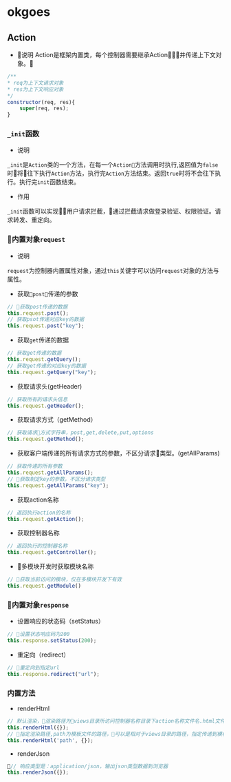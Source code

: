 # okgoes
## Action
- 说明
Action是框架内置类，每个控制器需要继承Action，并传递上下文对象。
```js
/**
* req为上下文请求对象
* res为上下文响应对象
*/
constructor(req, res){
    super(req, res);
}
```
### `_init`函数
- 说明 

`_init`是`Action`类的一个方法，在每一个`Action`方法调用时执行,返回值为`false`时将往下执行`Action`方法，执行完`Action`方法结束。返回`true`时将不会往下执行。执行完`init`函数结束。
- 作用

`_init`函数可以实现用户请求拦截，通过拦截请求做登录验证、权限验证。请求转发、重定向。
### 内置对象`request`
- 说明

 `request`为控制器内置属性对象，通过`this`关键字可以访问`request`对象的方法与属性。

 - 获取`post`传递的参数
 ```js
 // 获取post传递的数据
 this.request.post();
 // 获取psot传递对应key的数据
 this.request.post("key");
 ```
 - 获取`get`传递的数据
 ```js
 // 获取get传递的数据
 this.request.getQuery();
 // 获取get传递的对应key的数据
 this.request.getQuery("key");
 ```
- 获取请求头(getHeader)
```js
// 获取所有的请求头信息
this.request.getHeader();
```
- 获取请求方式（getMethod）
```js
// 获取请求方式字符串，post,get,delete,put,options
this.request.getMethod();
```
- 获取客户端传递的所有请求方式的参数，不区分请求类型。(getAllParams)
```js
// 获取传递的所有参数
this.request.getAllParams();
// 获取制定key的参数，不区分请求类型
this.request.getAllParams("key");
```
- 获取action名称
```js
// 返回执行action的名称
this.request.getAction();
```
- 获取控制器名称
```js
// 返回执行的控制器名称
this.request.getController();
```
- 多模块开发时获取模块名称
```js
// 获取当前访问的模块，仅在多模块开发下有效
this.request.getModule()
```
### 内置对象`response`
- 设置响应的状态码（setStatus）
```js
// 设置状态响应码为200
this.response.setStatus(200);
```
- 重定向（redirect）
```js
// 重定向到指定url
this.response.redirect("url");
```
### 内置方法
- renderHtml
```js
// 默认渲染，渲染路径为views目录所访问控制器名称目录下action名称文件名.html文件。指定传递到模板的参数
this.renderHtml({});
// 指定渲染路径,path为模板文件的路径，可以是相对于views目录的路径，指定传递到模板的参数
this.renderHtml('path', {});
```

- renderJson
```js
// 响应类型是：application/json，输出json类型数据到浏览器
this.renderJson({});
```